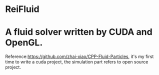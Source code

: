 # ReiFluid
# A fluid solver written by CUDA and OpenGL. 
Reference:https://github.com/zhai-xiao/CPP-Fluid-Particles, it's my first time to write a cuda project, the simulation part refers to open source project.

